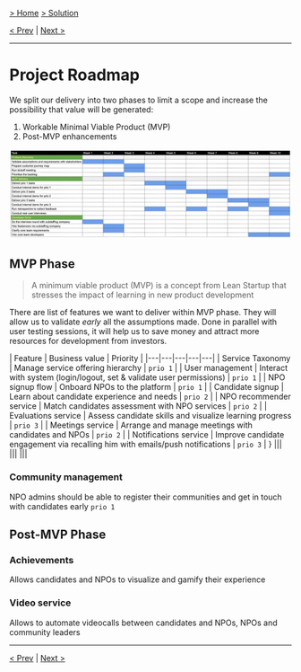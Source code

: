 [> Home](../README.md)  [> Solution](README.md)

[< Prev](2.5.Deployment.md)  |  [Next >](2.7.Reporting.md)

---

# Project Roadmap

We split our delivery into two phases to limit a scope and increase the possibility that value will be generated:

1. Workable Minimal Viable Product (MVP)
2. Post-MVP enhancements

<img src="../assets/images/roadmap-spotlight.png" alt="Spotlight Roadmap">

## MVP Phase

> A minimum viable product (MVP) is a concept from Lean Startup that stresses the impact of learning in new product development

There are list of features we want to deliver within MVP phase. They will allow us to validate _early_ all the assumptions made.
Done in parallel with user testing sessions, it will help us to save money and attract more resources for development from investors.

| Feature | Business value | Priority  |
|---|---|---|---|---|
| Service Taxonomy | Manage service offering hierarchy | `prio 1` |
| User management | Interact with system (login/logout, set & validate user permissions) | `prio 1` | 
| NPO signup flow | Onboard NPOs to the platform  | `prio 1` | 
| Candidate signup | Learn about candidate experience and needs |  `prio 2` | 
| NPO recommender service | Match candidates assessment with NPO services | `prio 2` | 
| Evaluations service | Assess candidate skills and visualize learning progress |  `prio 3` | 
| Meetings service | Arrange and manage meetings with candidates and NPOs | `prio 2` | 
| Notifications service | Improve candidate engagement via recalling him with emails/push notifications | `prio 3` | }
|||
|||
|||

### Community management

NPO admins should be able to register their communities and get in touch with candidates early `prio 1`

## Post-MVP Phase

### Achievements

Allows candidates and NPOs to visualize and gamify their experience

### Video service

Allows to automate videocalls between candidates and NPOs, NPOs and community leaders

---

[< Prev](2.5.Deployment.md)  |  [Next >](2.7.Reporting.md)
